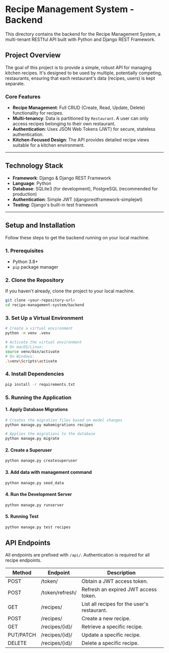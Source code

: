 
# Recipe Management System - Backend

This directory contains the backend for the Recipe Management System, a multi-tenant RESTful API built with Python and Django REST Framework.

## Project Overview

The goal of this project is to provide a simple, robust API for managing kitchen recipes. It's designed to be used by multiple, potentially competing, restaurants, ensuring that each restaurant's data (recipes, users) is kept separate.

### Core Features
- **Recipe Management**: Full CRUD (Create, Read, Update, Delete) functionality for recipes.
- **Multi-tenancy**: Data is partitioned by `Restaurant`. A user can only access recipes belonging to their own restaurant.
- **Authentication**: Uses JSON Web Tokens (JWT) for secure, stateless authentication.
- **Kitchen-Focused Design**: The API provides detailed recipe views suitable for a kitchen environment.

---
## Technology Stack

- **Framework**: Django & Django REST Framework
- **Language**: Python
- **Database**: SQLite3 (for development), PostgreSQL (recommended for production)
- **Authentication**: Simple JWT (djangorestframework-simplejwt)
- **Testing**: Django's built-in test framework

---
## Setup and Installation

Follow these steps to get the backend running on your local machine.

### 1. Prerequisites
- Python 3.8+
- `pip` package manager

### 2. Clone the Repository
If you haven't already, clone the project to your local machine.

```bash
git clone <your-repository-url>
cd recipe-management-system/backend
```
### 3. Set Up a Virtual Environment

```bash
# Create a virtual environment
python -m venv .venv

# Activate the virtual environment
# On macOS/Linux:
source venv/bin/activate
# On Windows:
.\venv\Scripts\activate
```
### 4. Install Dependencies
```bash
pip install -r requirements.txt
```
### 5. Running the Application

#### 1. Apply Database Migrations
```bash
# Creates the migration files based on model changes
python manage.py makemigrations recipes

# Applies the migrations to the database
python manage.py migrate
```
#### 2. Create a Superuser
```bash
python manage.py createsuperuser
```

#### 3. Add data with management command
```bash
python manage.py seed_data
```

#### 4. Run the Development Server
```bash
python manage.py runserver
```

#### 5. Running Test
```bash
python manage.py test recipes
```

## API Endpoints

All endpoints are prefixed with `/api/`. Authentication is required for all recipe endpoints.

| Method      | Endpoint           | Description                                 |
|-------------|--------------------|---------------------------------------------|
| POST        | /token/            | Obtain a JWT access token.                  |
| POST        | /token/refresh/    | Refresh an expired JWT access token.        |
| GET         | /recipes/          | List all recipes for the user's restaurant. |
| POST        | /recipes/          | Create a new recipe.                        |
| GET         | /recipes/{id}/     | Retrieve a specific recipe.                 |
| PUT/PATCH   | /recipes/{id}/     | Update a specific recipe.                   |
| DELETE      | /recipes/{id}/     | Delete a specific recipe.                   |